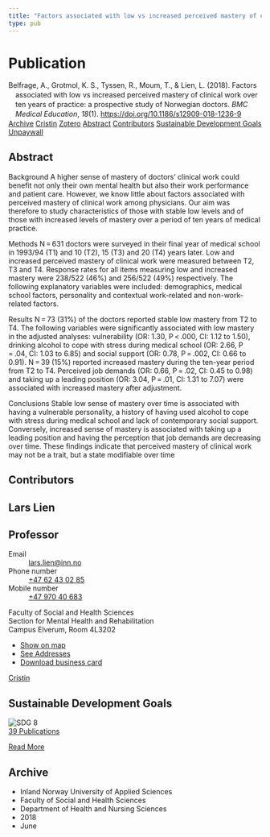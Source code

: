 ```yaml
---
title: "Factors associated with low vs increased perceived mastery of clinical work over ten years of practice: a prospective study of Norwegian doctors"
type: pub
---
```

<h1>Publication</h1>
<article id="csl-bib-container-J2FCUCAK" class="csl-bib-container">
  <div class="csl-bib-body" style="line-height: 1.35; padding-left: 1em; text-indent:-1em;">
  <div class="csl-entry">Belfrage, A., Grotmol, K. S., Tyssen, R., Moum, T., &amp; Lien, L. (2018). Factors associated with low vs increased perceived mastery of clinical work over ten years of practice: a prospective study of Norwegian doctors. <i>BMC Medical Education</i>, <i>18</i>(1). <a href="https://doi.org/10.1186/s12909-018-1236-9">https://doi.org/10.1186/s12909-018-1236-9</a></div>
</div>
  <div class="csl-bib-buttons">
    <a href="#taxonomy-article-J2FCUCAK" class="csl-bib-button">Archive</a>
    <a href="https://app.cristin.no/results/show.jsf?id=1590018" alt="Cristin URL" class="csl-bib-button">Cristin</a>
    <a href="http://zotero.org/groups/5022929/items/J2FCUCAK" alt="Zotero URL" class="csl-bib-button">Zotero</a>
    <a href="#abstract-article-J2FCUCAK" class="csl-bib-button">Abstract</a>
    <a href="#contributors-article-J2FCUCAK" class="csl-bib-button">Contributors</a>
    <a href="#sdg-article-J2FCUCAK" class="csl-bib-button">Sustainable Development Goals</a>
    <a href="https://bmcmededuc.biomedcentral.com/track/pdf/10.1186/s12909-018-1236-9" class="csl-bib-button">Unpaywall</a>
  </div>
  <div id="csl-bib-meta-container-J2FCUCAK"></div>
</article>
<div id="csl-bib-meta-J2FCUCAK" class="csl-bib-meta">
  <article id="abstract-article-J2FCUCAK" class="abstract-article">
    <h1>Abstract</h1>
    Background 
A higher sense of mastery of doctors’ clinical work could benefit not only their own mental health but also their work performance and patient care. However, we know little about factors associated with perceived mastery of clinical work among physicians. Our aim was therefore to study characteristics of those with stable low levels and of those with increased levels of mastery over a period of ten years of medical practice. 
 
Methods 
N = 631 doctors were surveyed in their final year of medical school in 1993/94 (T1) and 10 (T2), 15 (T3) and 20 (T4) years later. Low and increased perceived mastery of clinical work were measured between T2, T3 and T4. Response rates for all items measuring low and increased mastery were 238/522 (46%) and 256/522 (49%) respectively. The following explanatory variables were included: demographics, medical school factors, personality and contextual work-related and non-work-related factors. 
 
Results 
N = 73 (31%) of the doctors reported stable low mastery from T2 to T4. The following variables were significantly associated with low mastery in the adjusted analyses: vulnerability (OR: 1.30, P &lt; .000, CI: 1.12 to 1.50), drinking alcohol to cope with stress during medical school (OR: 2.66, P = .04, CI: 1.03 to 6.85) and social support (OR: 0.78, P = .002, CI: 0.66 to 0.91). N = 39 (15%) reported increased mastery during the ten-year period from T2 to T4. Perceived job demands (OR: 0.66, P = .02, CI: 0.45 to 0.98) and taking up a leading position (OR: 3.04, P = .01, CI: 1.31 to 7.07) were associated with increased mastery after adjustment. 
 
Conclusions 
Stable low sense of mastery over time is associated with having a vulnerable personality, a history of having used alcohol to cope with stress during medical school and lack of contemporary social support. Conversely, increased sense of mastery is associated with taking up a leading position and having the perception that job demands are decreasing over time. These findings indicate that perceived mastery of clinical work may not be a trait, but a state modifiable over time
  </article>
  <article id="contributors-article-J2FCUCAK" class="contributors-article">
    <h1>Contributors</h1>
    <div class="personas">
<div class="vrtx-hinn-person-card">
<div class="photo">
<i class="lar la-user-circle missing-person"></i>
</div>
<div class="info">
<hgroup><h1>Lars Lien</h1>
<h2>Professor</h2>
</hgroup><dl>
<dt>Email</dt>
<dd>
<a href="mailto:lars.lien@inn.no">lars.lien@inn.no</a>
</dd>
<dt>Phone number</dt>
<dd><a href="tel:+4762430285">
+47 62 43 02 85
</a></dd>
<dt>Mobile number</dt>
<dd><a href="tel:+4797040683">
+47 970 40 683
</a></dd>
</dl>
<p>
Faculty of Social and Health Sciences<br>
Section for Mental Health and Rehabilitation<br>
Campus Elverum,
Room 4L3202
</p>
<ul class="vrtx-hinn-links">
<li><a href="https://www.google.com/maps?q=60.88177,11.53669">Show on map</a></li>
<li><a href="https://www.inn.no/english/find-an-employee/lars-lien.html#vrtx-hinn-addresses">See Addresses</a></li>
<li><a href="https://www.inn.no/english/find-an-employee/lars-lien.html?vrtx=vcf">Download business card</a></li>
</ul>
</div>
</div>
<a href="https://app.cristin.no/persons/show.jsf?id=14287" alt="Cristin URL" class="personas-cristin">Cristin</a>
</div>
  </article>
  <article id="sdg-article-J2FCUCAK" class="sdg-article">
    <h1>Sustainable Development Goals</h1>
    <div class="sdg-container"><div id="sdg8" class="sdg">
<img src="{{< params subfolder >}}images/sdg/sdg08_en.png" class="image" alt="SDG 8">
<div class="sdg-overlay">
<a href="{{< params subfolder >}}en/archive/?sdg=8#archive" class="sdg-publication-count"><span>39</span> Publications</a>
<p><a href="https://sdgs.un.org/goals/goal8" class="sdg-read-more">Read More</a></p>
</div>
</div></div>
  </article>
  <article id="taxonomy-article-J2FCUCAK" class="taxonomy-article">
    <h1>Archive</h1>
    <ul>
      <li>Inland Norway University of Applied Sciences</li>
      <li>Faculty of Social and Health Sciences</li>
      <li>Department of Health and Nursing Sciences</li>
      <li>2018</li>
      <li>June</li>
    </ul>
  </article>
</div>
